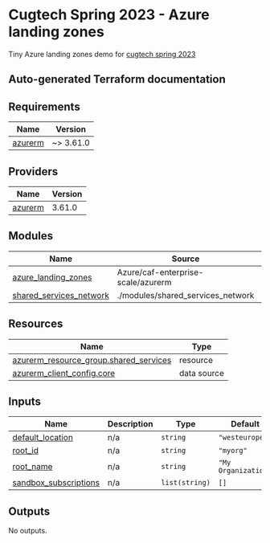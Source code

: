 # Cugtech Spring 2023 - Azure landing zones

Tiny Azure landing zones demo for [cugtech spring 2023](https://cugtech.no)

## Auto-generated Terraform documentation
<!-- BEGIN_TF_DOCS -->
## Requirements

| Name | Version |
|------|---------|
| <a name="requirement_azurerm"></a> [azurerm](#requirement\_azurerm) | ~> 3.61.0 |

## Providers

| Name | Version |
|------|---------|
| <a name="provider_azurerm"></a> [azurerm](#provider\_azurerm) | 3.61.0 |

## Modules

| Name | Source | Version |
|------|--------|---------|
| <a name="module_azure_landing_zones"></a> [azure\_landing\_zones](#module\_azure\_landing\_zones) | Azure/caf-enterprise-scale/azurerm | ~> 4.0.2 |
| <a name="module_shared_services_network"></a> [shared\_services\_network](#module\_shared\_services\_network) | ./modules/shared_services_network | n/a |

## Resources

| Name | Type |
|------|------|
| [azurerm_resource_group.shared_services](https://registry.terraform.io/providers/hashicorp/azurerm/latest/docs/resources/resource_group) | resource |
| [azurerm_client_config.core](https://registry.terraform.io/providers/hashicorp/azurerm/latest/docs/data-sources/client_config) | data source |

## Inputs

| Name | Description | Type | Default | Required |
|------|-------------|------|---------|:--------:|
| <a name="input_default_location"></a> [default\_location](#input\_default\_location) | n/a | `string` | `"westeurope"` | no |
| <a name="input_root_id"></a> [root\_id](#input\_root\_id) | n/a | `string` | `"myorg"` | no |
| <a name="input_root_name"></a> [root\_name](#input\_root\_name) | n/a | `string` | `"My Organization"` | no |
| <a name="input_sandbox_subscriptions"></a> [sandbox\_subscriptions](#input\_sandbox\_subscriptions) | n/a | `list(string)` | `[]` | no |

## Outputs

No outputs.
<!-- END_TF_DOCS -->